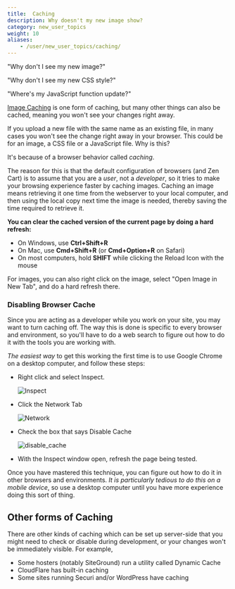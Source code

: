 ```yaml
---
title:  Caching 
description: Why doesn't my new image show?
category: new_user_topics
weight: 10
aliases:
    - /user/new_user_topics/caching/
---
```


"Why don't I see my new image?"

"Why don't I see my new CSS style?" 

"Where's my JavaScript function update?" 

[Image Caching](/user/new_user_topics/change_header_logo/#image-caching) is one form of caching, but many other things can also be cached, meaning you won't see your changes right away. 

If you upload a new file with the same name as an existing file, in many cases you won't see the change right away in your browser.  This could be for an image, a CSS file or a JavaScript file.  Why is this? 

It's because of a browser behavior called _caching_.  

The reason for this is that the default configuration of browsers (and Zen Cart) is to assume that you are a _user_, not a _developer_, so it tries to make your browsing experience faster by caching images.  Caching an image means retrieving it one time from the webserver to your local computer, and then using the local copy next time the image is needed, thereby saving the time required to retrieve it.

**You can clear the cached version of the current page by doing a hard refresh:**

- On Windows, use  **Ctrl+Shift+R** 
- On Mac, use **Cmd+Shift+R** (or **Cmd+Option+R** on Safari)
- On most computers, hold **SHIFT** while clicking the Reload Icon with the mouse

For images, you can also right click on the image, select "Open Image in New Tab",  and do a hard refresh there. 


### Disabling Browser Cache

Since you are acting as a developer while you work on your site, you may want to turn caching off.  The way this is done is specific to every browser and environment, so you'll have to do a web search to figure out how to do it with the tools you are working with.  

_The easiest way_ to get this working the first time is to use Google Chrome on a desktop computer, and follow these steps: 

- Right click and select Inspect. 

	![Inspect](/images/browser_inspect.png)

- Click the Network Tab

	![Network](/images/browser_network.png)

- Check the box that says Disable Cache

	![disable_cache](/images/browser_disable_cache.png)

- With the Inspect window open, refresh the page being tested.

Once you have mastered this technique, you can figure out how to do it in other browsers and environments.  _It is particularly tedious to do this on a mobile device_, so use a desktop computer until you have more experience doing this sort of thing. 

## Other forms of Caching 

There are other kinds of caching which can be set up server-side that you might need to check or disable during development, or your changes won't be immediately visible.  For example, 

- Some hosters (notably SiteGround) run a utility called Dynamic Cache
- CloudFlare has built-in caching 
- Some sites running Securi and/or WordPress have caching 
